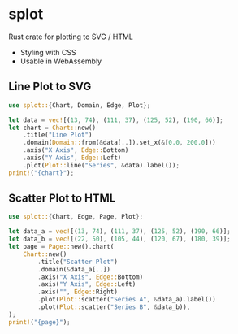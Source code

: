 # splot

Rust crate for plotting to SVG / HTML

- Styling with CSS
- Usable in WebAssembly

## Line Plot to SVG

```rust
use splot::{Chart, Domain, Edge, Plot};

let data = vec![(13, 74), (111, 37), (125, 52), (190, 66)];
let chart = Chart::new()
    .title("Line Plot")
    .domain(Domain::from(&data[..]).set_x(&[0.0, 200.0]))
    .axis("X Axis", Edge::Bottom)
    .axis("Y Axis", Edge::Left)
    .plot(Plot::line("Series", &data).label());
print!("{chart}");
```

## Scatter Plot to HTML

```rust
use splot::{Chart, Edge, Page, Plot};

let data_a = vec![(13, 74), (111, 37), (125, 52), (190, 66)];
let data_b = vec![(22, 50), (105, 44), (120, 67), (180, 39)];
let page = Page::new().chart(
    Chart::new()
        .title("Scatter Plot")
        .domain(&data_a[..])
        .axis("X Axis", Edge::Bottom)
        .axis("Y Axis", Edge::Left)
        .axis("", Edge::Right)
        .plot(Plot::scatter("Series A", &data_a).label())
        .plot(Plot::scatter("Series B", &data_b)),
);
print!("{page}");
```

